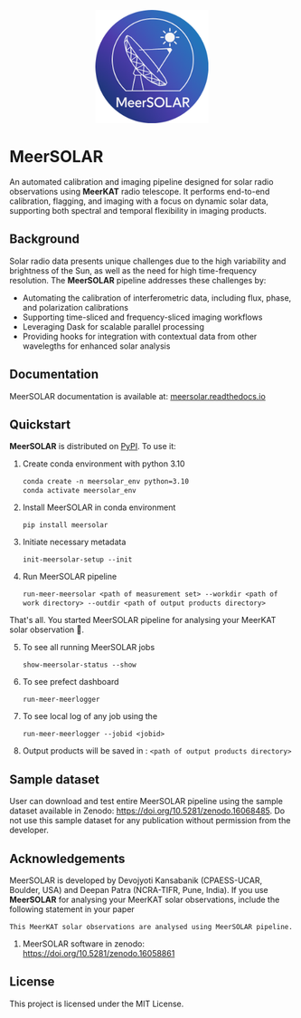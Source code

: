 <p align="center">
  <img src="https://raw.githubusercontent.com/devojyoti96/MeerSOLAR/refs/heads/master/dark_logo.png" alt="MeerSOLAR Logo" width="200"/>
</p>
<p align="center">
  <h1>MeerSOLAR</h1> An automated calibration and imaging pipeline designed for solar radio observations using <strong>MeerKAT</strong> radio telescope. It performs end-to-end calibration, flagging, and imaging with a focus on dynamic solar data, supporting both spectral and temporal flexibility in imaging products.
</p>

## Background

<!-- start elevator-pitch -->

Solar radio data presents unique challenges due to the high variability and brightness of the Sun, as well as the need for high time-frequency resolution. The **MeerSOLAR** pipeline addresses these challenges by:

- Automating the calibration of interferometric data, including flux, phase, and polarization calibrations
- Supporting time-sliced and frequency-sliced imaging workflows
- Leveraging Dask for scalable parallel processing
- Providing hooks for integration with contextual data from other wavelegths for enhanced solar analysis

<!-- end elevator-pitch -->

## Documentation

MeerSOLAR documentation is available at: [meersolar.readthedocs.io]

[meersolar.readthedocs.io]: https://meersolar.readthedocs.io 

## Quickstart

<!-- start quickstart -->

**MeerSOLAR** is distributed on [PyPI]. To use it:

1. Create conda environment with python 3.10

    ```text
    conda create -n meersolar_env python=3.10
    conda activate meersolar_env
    ```

2. Install MeerSOLAR in conda environment

   ```text
   pip install meersolar
   ```

3. Initiate necessary metadata

    ```text
    init-meersolar-setup --init
    ```
    
4. Run MeerSOLAR pipeline

    ```text
    run-meer-meersolar <path of measurement set> --workdir <path of work directory> --outdir <path of output products directory>
    ```    

That's all. You started MeerSOLAR pipeline for analysing your MeerKAT solar observation 🎉.

5. To see all running MeerSOLAR jobs

    ```text
    show-meersolar-status --show
    ```
    
6. To see prefect dashboard

   ```text
   run-meer-meerlogger
   ```
      
7. To see local log of any job using the <jobid>

   ```text
   run-meer-meerlogger --jobid <jobid>
   ```
   
7. Output products will be saved in : `<path of output products directory>`

[pypi]: https://pypi.org/project/meersolar/

<!-- end quickstart -->

## Sample dataset
User can download and test entire MeerSOLAR pipeline using the sample dataset available in Zenodo: https://doi.org/10.5281/zenodo.16068485. Do not use this sample dataset for any publication without permission from the developer.


## Acknowledgements

MeerSOLAR is developed by Devojyoti Kansabanik (CPAESS-UCAR, Boulder, USA) and Deepan Patra (NCRA-TIFR, Pune, India). If you use **MeerSOLAR** for analysing your MeerKAT solar observations, include the following statement in your paper

```text
This MeerKAT solar observations are analysed using MeerSOLAR pipeline.
```

1. MeerSOLAR software in zenodo: https://doi.org/10.5281/zenodo.16058861

<!-- will be updated one published.
and cite the following papers.


1. [First MeerSOLAR paper] [kansabanik2025]
[Kansabanik2025]: https://kansabanik-meersolar.org

2. [Second MeerSOLAR paper] [Patra2025]
[Patra2025]: https://patra-meersolar.org
-->

## License

This project is licensed under the MIT License.
